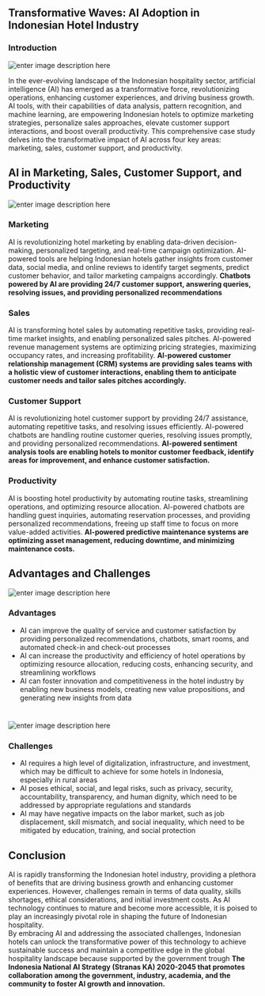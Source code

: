 ## Transformative Waves: AI Adoption in Indonesian Hotel Industry

### Introduction
![enter image description here](https://media-cdn.tripadvisor.com/media/photo-s/19/23/89/ac/wyndham-casablanca-jakarta.jpg)

In the ever-evolving landscape of the Indonesian hospitality sector, artificial intelligence (AI) has emerged as a transformative force, revolutionizing operations, enhancing customer experiences, and driving business growth. AI tools, with their capabilities of data analysis, pattern recognition, and machine learning, are empowering Indonesian hotels to optimize marketing strategies, personalize sales approaches, elevate customer support interactions, and boost overall productivity. This comprehensive case study delves into the transformative impact of AI across four key areas: marketing, sales, customer support, and productivity.

## AI in Marketing, Sales, Customer Support, and Productivity
![enter image description here](https://www.worldhotelmarketing.com/blog/wp-content/uploads/2017/01/shutterstock_548770261.jpg)

### Marketing

AI is revolutionizing hotel marketing by enabling data-driven decision-making, personalized targeting, and real-time campaign optimization. AI-powered tools are helping Indonesian hotels gather insights from customer data, social media, and online reviews to identify target segments, predict customer behavior, and tailor marketing campaigns accordingly. **Chatbots powered by AI are providing 24/7 customer support, answering queries, resolving issues, and providing personalized recommendations**

### Sales

AI is transforming hotel sales by automating repetitive tasks, providing real-time market insights, and enabling personalized sales pitches. AI-powered revenue management systems are optimizing pricing strategies, maximizing occupancy rates, and increasing profitability. **AI-powered customer relationship management (CRM) systems are providing sales teams with a holistic view of customer interactions, enabling them to anticipate customer needs and tailor sales pitches accordingly.**

### Customer Support

AI is revolutionizing hotel customer support by providing 24/7 assistance, automating repetitive tasks, and resolving issues efficiently. AI-powered chatbots are handling routine customer queries, resolving issues promptly, and providing personalized recommendations. **AI-powered sentiment analysis tools are enabling hotels to monitor customer feedback, identify areas for improvement, and enhance customer satisfaction.**

### Productivity

AI is boosting hotel productivity by automating routine tasks, streamlining operations, and optimizing resource allocation. AI-powered chatbots are handling guest inquiries, automating reservation processes, and providing personalized recommendations, freeing up staff time to focus on more value-added activities. **AI-powered predictive maintenance systems are optimizing asset management, reducing downtime, and minimizing maintenance costs.**

## Advantages and Challenges

![enter image description here](https://i.pinimg.com/originals/e1/1c/5f/e11c5f4e8425d30c805e246e01ef2999.png)

### Advantages

 - AI can improve the quality of service and customer satisfaction by providing personalized recommendations, chatbots, smart rooms, and automated check-in and check-out processes
 - AI can increase the productivity and efficiency of hotel operations by optimizing resource allocation, reducing costs, enhancing security, and streamlining workflows
 - AI can foster innovation and competitiveness in the hotel industry by enabling new business models, creating new value propositions, and generating new insights from data

   
#
![enter image description here](https://arevtech.com/wp-content/uploads/2021/03/AI-hackers.jpg)

### Challenges

- AI requires a high level of digitalization, infrastructure, and investment, which may be difficult to achieve for some hotels in Indonesia, especially in rural areas
 - AI poses ethical, social, and legal risks, such as privacy, security, accountability, transparency, and human dignity, which need to be addressed by appropriate regulations and standards
 - AI may have negative impacts on the labor market, such as job displacement, skill mismatch, and social inequality, which need to be mitigated by education, training, and social protection

## Conclusion

AI is rapidly transforming the Indonesian hotel industry, providing a plethora of benefits that are driving business growth and enhancing customer experiences. However, challenges remain in terms of data quality, skills shortages, ethical considerations, and initial investment costs. As AI technology continues to mature and become more accessible, it is poised to play an increasingly pivotal role in shaping the future of Indonesian hospitality. 
<BR> 
By embracing AI and addressing the associated challenges, Indonesian hotels can unlock the transformative power of this technology to achieve sustainable success and maintain a competitive edge in the global hospitality landscape because supported by the government trough **The Indonesia National AI Strategy (Stranas KA) 2020-2045 that promotes collaboration among the government, industry, academia, and the community to foster AI growth and innovation.**

